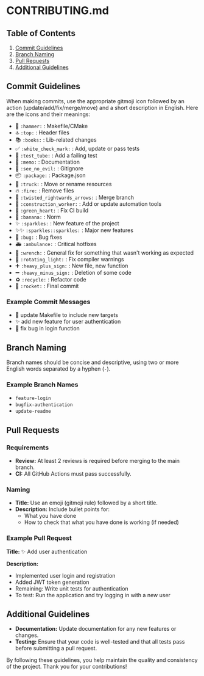 # CONTRIBUTING.md

## Table of Contents
1. [Commit Guidelines](#commit-guidelines)
2. [Branch Naming](#branch-naming)
3. [Pull Requests](#pull-requests)
4. [Additional Guidelines](#additional-guidelines)

## Commit Guidelines
When making commits, use the appropriate gitmoji icon followed by an action (update/add/fix/merge/move) and a short description in English. Here are the icons and their meanings:

- 🔨 `:hammer:` : Makefile/CMake
- 🔝 `:top:` : Header files
- 📚 `:books:` : Lib-related changes
- ✅ `:white_check_mark:` : Add, update or pass tests
- 🧪 `:test_tube:` : Add a failing test
- 📝 `:memo:` : Documentation
- 🙈 `:see_no_evil:` : Gitignore
- 📦 `:package:` : Package.json
- 🚚 `:truck:` : Move or rename resources
- 🔥 `:fire:` : Remove files
- 🔀 `:twisted_rightwards_arrows:` : Merge branch
- 👷 `:construction_worker:` : Add or update automation tools
- 💚 `:green_heart:` : Fix CI build
- 🍌 `:banana:` : Norm
- ✨ `:sparkles:` : New feature of the project
- ✨✨ `:sparkles::sparkles:` : Major new features
- 🐛 `:bug:` : Bug fixes
- 🚑 `:ambulance:` : Critical hotfixes
- 🔧 `:wrench:` : General fix for something that wasn't working as expected
- 🚨 `:rotating_light:` : Fix compiler warnings
- ➕ `:heavy_plus_sign:` : New file, new function
- ➖ `:heavy_minus_sign:` : Deletion of some code
- ♻️ `:recycle:` : Refactor code
- 🚀 `:rocket:` : Final commit

### Example Commit Messages
- 🔨 update Makefile to include new targets
- ✨ add new feature for user authentication
- 🐛 fix bug in login function

## Branch Naming
Branch names should be concise and descriptive, using two or more English words separated by a hyphen (`-`).

### Example Branch Names
- `feature-login`
- `bugfix-authentication`
- `update-readme`

## Pull Requests
### Requirements
- **Review:** At least 2 reviews is required before merging to the main branch.
- **CI:** All GitHub Actions must pass successfully.
### Naming
- **Title:** Use an emoji (gitmoji rule) followed by a short title.
- **Description:** Include bullet points for:
    - What you have done
    - How to check that what you have done is working (if needed)

### Example Pull Request
**Title:** ✨ Add user authentication

**Description:**
- Implemented user login and registration
- Added JWT token generation
- Remaining: Write unit tests for authentication
- To test: Run the application and try logging in with a new user

## Additional Guidelines
- **Documentation:** Update documentation for any new features or changes.
- **Testing:** Ensure that your code is well-tested and that all tests pass before submitting a pull request.

By following these guidelines, you help maintain the quality and consistency of the project. Thank you for your contributions!